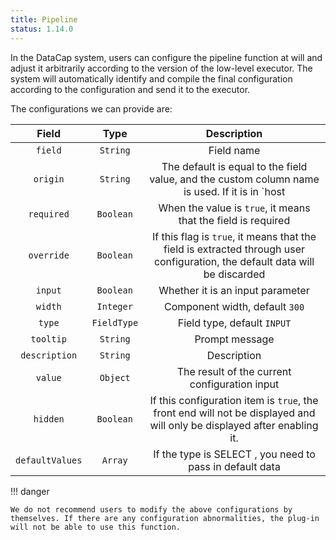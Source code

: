 ```yaml
---
title: Pipeline
status: 1.14.0
---
```


In the DataCap system, users can configure the pipeline function at will and adjust it arbitrarily according to the version of the low-level executor. The system will automatically identify and compile the final configuration according to the configuration and send it to the executor.

The configurations we can provide are:

|       Field        |     Type      |                           Description                           |
|:---------------:|:-----------:|:------------------------------------------------------:|
|     `field`     |  `String`   |                          Field name                           |
|    `origin`     |  `String`   | The default is equal to the field value, and the custom column name is used. If it is in `host|port` format, the system will splice the fields through `:`  |
|   `required`    |  `Boolean`  |                 When the value is `true`, it means that the field is required                 |
|   `override`    |  `Boolean`  | If this flag is `true`, it means that the field is extracted through user configuration, the default data will be discarded |
|     `input`     |  `Boolean`  |                        Whether it is an input parameter                         |
|     `width`     |  `Integer`  |                     Component width, default `300`                     |
|     `type`      | `FieldType` |                    Field type, default `INPUT`                    |
|    `tooltip`    |  `String`   |                          Prompt message                          |
|  `description`  |  `String`   |                          Description                          |
|     `value`     |  `Object`   |                       The result of the current configuration input                        |
|    `hidden`     |  `Boolean`  |            If this configuration item is `true`, the front end will not be displayed and will only be displayed after enabling it.             |
| `defaultValues` |   `Array`   |                If the type is SELECT , you need to pass in default data                 |

!!! danger

    We do not recommend users to modify the above configurations by themselves. If there are any configuration abnormalities, the plug-in will not be able to use this function.
